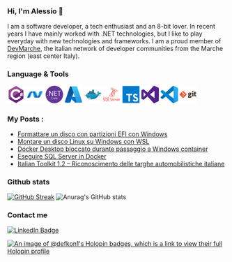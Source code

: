### Hi, I'm Alessio 👋

I am a software developer, a tech enthusiast and an 8-bit lover.
In recent years I have mainly worked with .NET technologies, but I like to play everyday with new technologies and frameworks.
I am a proud member of <a href="https://dev.marche.it/">DevMarche</a>, the italian network of developer communities from the Marche region (east center Italy).

### Language & Tools

<div>
  <img src="https://github.com/devicons/devicon/blob/master/icons/csharp/csharp-original.svg" title="CSharp - C#" **alt="CSharp - C#" width="40" height="40"/>
  <img src="https://github.com/devicons/devicon/blob/master/icons/dot-net/dot-net-original.svg" title="CSharp - C#" **alt="CSharp - C#" width="40" height="40"/>
  <img src="https://github.com/devicons/devicon/blob/master/icons/dotnetcore/dotnetcore-original.svg" title="CSharp - C#" **alt="CSharp - C#" width="40" height="40"/>
  <img src="https://github.com/devicons/devicon/blob/master/icons/azure/azure-original.svg" title="Docker" **alt="Docker" width="40" height="40"/>
    <img src="https://github.com/devicons/devicon/blob/master/icons/docker/docker-original.svg" title="Docker" **alt="Docker" width="40" height="40"/>
  <img src="https://github.com/devicons/devicon/blob/master/icons/microsoftsqlserver/microsoftsqlserver-plain-wordmark.svg" title="Microsoft Sql Server" **alt="Microsoft Sql Server" width="40" height="40"/>
  <img src="https://github.com/devicons/devicon/blob/master/icons/typescript/typescript-original.svg" title="Typescript" **alt="Typescript" width="40" height="40"/>
  <img src="https://github.com/devicons/devicon/blob/master/icons/visualstudio/visualstudio-plain.svg" title="Visual Studio" **alt="Visual Studio" width="40" height="40"/>
  <img src="https://github.com/devicons/devicon/blob/master/icons/vscode/vscode-original.svg" title="Visual Studio Code" **alt="Visual Studio Code" width="40" height="40"/>
  <img src="https://github.com/devicons/devicon/blob/master/icons/git/git-original-wordmark.svg" title="Git" **alt="Git" width="40" height="40"/>
</div>

### My Posts :
<!-- BLOG-POST-LIST:START -->
- [Formattare un disco con partizioni EFI con Windows](https://www.alessiomarinelli.it/2025/06/formattare-un-disco-con-partizioni-efi-con-windows/)
- [Montare un disco Linux su Windows con WSL](https://www.alessiomarinelli.it/2025/06/montare-un-disco-linux-su-windows-con-wsl/)
- [Docker Desktop bloccato durante passaggio a Windows container](https://www.alessiomarinelli.it/2024/10/docker-desktop-bloccato-durante-passaggio-a-windows-container/)
- [Eseguire SQL Server in Docker](https://www.alessiomarinelli.it/2024/03/eseguire-sql-server-in-docker/)
- [Italian Toolkit 1.2 – Riconoscimento delle targhe automobilistiche italiane](https://www.alessiomarinelli.it/2023/10/italian-toolkit-1-2-riconoscimento-delle-targhe-automobilistiche-italiane/)
<!-- BLOG-POST-LIST:END -->


### Github stats

[![GitHub Streak](https://github-readme-streak-stats.herokuapp.com/?user=defkon1)](https://git.io/streak-stats)
![Anurag's GitHub stats](https://github-readme-stats.vercel.app/api?username=defkon1&show_icons=true)


### Contact me

<div id="badges">
  <a href="https://www.linkedin.com/in/alessiomarinelli">
    <img src="https://img.shields.io/badge/LinkedIn-blue?style=for-the-badge&logo=linkedin&logoColor=white" alt="LinkedIn Badge"/>
  </a>
</div>

[![An image of @defkon1's Holopin badges, which is a link to view their full Holopin profile](https://holopin.me/defkon1)](https://holopin.io/@defkon1)

